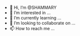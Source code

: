 - 👋 Hi, I’m @SHAMMARY
- 👀 I’m interested in ...
- 🌱 I’m currently learning ...
- 💞️ I’m looking to collaborate on ...
- 📫 How to reach me ...

<!---
SHAMMARY/SHAMMARY is a ✨ special ✨ repository because its `README.md` (this file) appears on your GitHub profile.
You can click the Preview link to take a look at your changes.
--->
